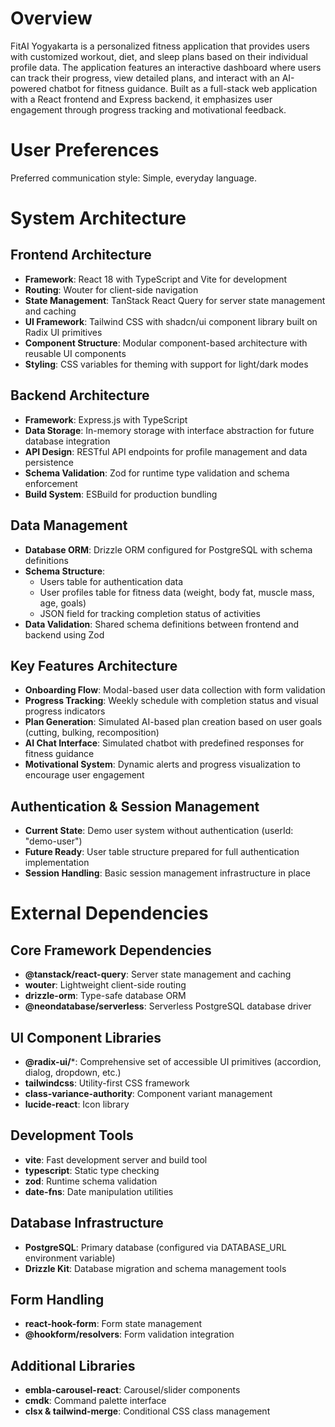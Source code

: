 # Overview

FitAI Yogyakarta is a personalized fitness application that provides users with customized workout, diet, and sleep plans based on their individual profile data. The application features an interactive dashboard where users can track their progress, view detailed plans, and interact with an AI-powered chatbot for fitness guidance. Built as a full-stack web application with a React frontend and Express backend, it emphasizes user engagement through progress tracking and motivational feedback.

# User Preferences

Preferred communication style: Simple, everyday language.

# System Architecture

## Frontend Architecture
- **Framework**: React 18 with TypeScript and Vite for development
- **Routing**: Wouter for client-side navigation
- **State Management**: TanStack React Query for server state management and caching
- **UI Framework**: Tailwind CSS with shadcn/ui component library built on Radix UI primitives
- **Component Structure**: Modular component-based architecture with reusable UI components
- **Styling**: CSS variables for theming with support for light/dark modes

## Backend Architecture
- **Framework**: Express.js with TypeScript
- **Data Storage**: In-memory storage with interface abstraction for future database integration
- **API Design**: RESTful API endpoints for profile management and data persistence
- **Schema Validation**: Zod for runtime type validation and schema enforcement
- **Build System**: ESBuild for production bundling

## Data Management
- **Database ORM**: Drizzle ORM configured for PostgreSQL with schema definitions
- **Schema Structure**: 
  - Users table for authentication data
  - User profiles table for fitness data (weight, body fat, muscle mass, age, goals)
  - JSON field for tracking completion status of activities
- **Data Validation**: Shared schema definitions between frontend and backend using Zod

## Key Features Architecture
- **Onboarding Flow**: Modal-based user data collection with form validation
- **Progress Tracking**: Weekly schedule with completion status and visual progress indicators
- **Plan Generation**: Simulated AI-based plan creation based on user goals (cutting, bulking, recomposition)
- **AI Chat Interface**: Simulated chatbot with predefined responses for fitness guidance
- **Motivational System**: Dynamic alerts and progress visualization to encourage user engagement

## Authentication & Session Management
- **Current State**: Demo user system without authentication (userId: "demo-user")
- **Future Ready**: User table structure prepared for full authentication implementation
- **Session Handling**: Basic session management infrastructure in place

# External Dependencies

## Core Framework Dependencies
- **@tanstack/react-query**: Server state management and caching
- **wouter**: Lightweight client-side routing
- **drizzle-orm**: Type-safe database ORM
- **@neondatabase/serverless**: Serverless PostgreSQL database driver

## UI Component Libraries
- **@radix-ui/***: Comprehensive set of accessible UI primitives (accordion, dialog, dropdown, etc.)
- **tailwindcss**: Utility-first CSS framework
- **class-variance-authority**: Component variant management
- **lucide-react**: Icon library

## Development Tools
- **vite**: Fast development server and build tool
- **typescript**: Static type checking
- **zod**: Runtime schema validation
- **date-fns**: Date manipulation utilities

## Database Infrastructure
- **PostgreSQL**: Primary database (configured via DATABASE_URL environment variable)
- **Drizzle Kit**: Database migration and schema management tools

## Form Handling
- **react-hook-form**: Form state management
- **@hookform/resolvers**: Form validation integration

## Additional Libraries
- **embla-carousel-react**: Carousel/slider components
- **cmdk**: Command palette interface
- **clsx & tailwind-merge**: Conditional CSS class management